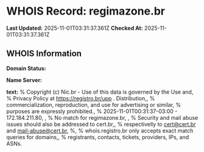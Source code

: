 # WHOIS Record: regimazone.br

**Last Updated:** 2025-11-01T03:31:37.361Z
**Checked At:** 2025-11-01T03:31:37.361Z

## WHOIS Information

**Domain Status:** 

**Name Server:** 

**text:** % Copyright (c) Nic.br - Use of this data is governed by the Use and, % Privacy Policy at https://registro.br/upp . Distribution,, % commercialization, reproduction, and use for advertising or similar, % purposes are expressly prohibited., % 2025-11-01T00:31:37-03:00 - 172.184.211.80, , % No match for regimazone.br, , % Security and mail abuse issues should also be addressed to cert.br,, % respectivelly to cert@cert.br and mail-abuse@cert.br, %, % whois.registro.br only accepts exact match queries for domains,, % registrants, contacts, tickets, providers, IPs, and ASNs.

